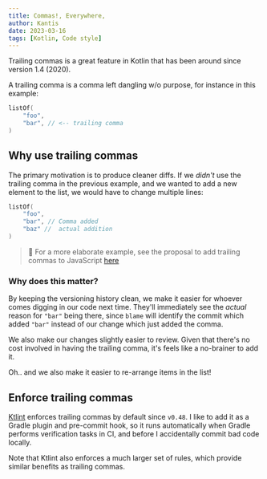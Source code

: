 ```yaml
---
title: Commas!, Everywhere,
author: Kantis
date: 2023-03-16
tags: [Kotlin, Code style]
---
```


Trailing commas is a great feature in Kotlin that has been around since version 1.4 (2020).

A trailing comma is a comma left dangling w/o purpose, for instance in this example:

```kotlin
listOf(
    "foo",
    "bar", // <-- trailing comma
)
```


## Why use trailing commas

The primary motivation is to produce cleaner diffs.
If we _didn't_ use the trailing comma in the previous example, and we wanted to add a new element to the list,
we would have to change multiple lines:

```kotlin
listOf(
    "foo",
    "bar", // Comma added
    "baz" //  actual addition
)
```

> 🔖 For a more elaborate example, see the proposal to
> add trailing commas to JavaScript [here](https://github.com/tc39/proposal-trailing-function-commas)


### Why does this matter?
By keeping the versioning history clean, we make it easier for whoever comes digging in our code next time.
They'll immediately see the _actual_ reason for `"bar"` being there, since `blame` will identify the commit
which added `"bar"` instead of our change which just added the comma.

We also make our changes slightly easier to review. Given that there's no cost involved in having the trailing comma,
it's feels like a no-brainer to add it.

Oh.. and we also make it easier to re-arrange items in the list!


## Enforce trailing commas

[Ktlint](https://github.com/pinterest/ktlint) enforces trailing commas by default since `v0.48`. I like to add it as a
Gradle plugin and pre-commit hook, so it runs automatically when Gradle performs verification tasks in CI, and before I
accidentally commit bad code locally.

Note that Ktlint also enforces a much larger set of rules, which provide similar benefits as trailing commas.
